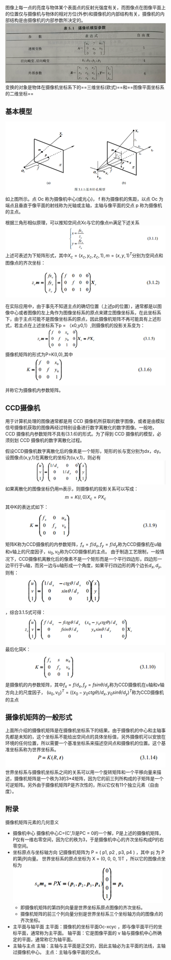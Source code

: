 图像上每一点的亮度与物体某个表面点的反射光强度有关，而图像点在图像平面上的位置仅与摄像机与物体的相对方位(外参)和摄像机的内部结构有关，摄像机的内部结构是由摄像机的内部参数所决定的。
![](picture/摄像机模型-86dd0679.png)
变换的对象是物体在摄像机坐标系下的==三维坐标(欧式)==和==图像平面坐标系的二维坐标==
## 基本模型
![](picture/摄像机模型-873a507f.png)
如上图所示。点 Oc 称为摄像机中心(或光心)， f 称为摄像机的焦距，以点 Oc 为端点且垂直于像平面的射线称为光轴或主轴，主轴与像平面的交点 p 称为摄像机的主点。

根据三角形相似原理，可以推知空间点Xc与它的像点m满足下述关系
![](picture/摄像机模型-2b205227.png)
上述可表述为下矩阵形式，其中$X_c = (x_c,y_c,z_c,1),m = (x,y,1)^T$分别为空间点和图像点的齐次坐标：
![](picture/摄像机模型-78bac91e.png)

在实际应用中，由于事先不知道主点的确切位置（上述p的位置），通常都是以图像中心或者图像的左上角作为图像坐标系的原点来建立图像坐标系，在此坐标系下，由于主点可能不是图像坐标系的原点，因此摄像机矩阵不再可能具有上述形式，若主点在上述坐标系下p = （x0,y0,1）,则摄像机的投影关系变为：
![](picture/摄像机模型-4e088b42.png)
摄像机矩阵的形式为P=K(I,0),其中
![](picture/摄像机模型-30cf933c.png)
并称它为摄像机内参数矩阵。
## CCD摄像机
用于计算机处理的图像通常都是用 CCD 摄像机所获取的数字图像，或者是由模拟信号摄像机获取的图像再经过特别设备进行数字离散化的数字图像。一般地， CCD 摄像机内参数矩阵不具有(3.1.6)的形式。为了得到 CCD 摄像机的模型，必须刻划 CCD 摄像机的数字离散化过程。

假设CCD摄像机数字离散化后的像素是一个矩形，矩形的长与宽分别为dx，dy。设图像点(x,y,1)在离散化的坐标为(u,v,1)，则必有
![](picture/摄像机模型-02933c2b.png)
如果离散化的图像坐标仍用m表示，则摄像机的投影关系可以写成：
$$m = K(I,0)X_c = PX_c$$
其中K的表达式如下：
![](picture/摄像机模型-54a4fb98.png)
矩阵K称为CCD摄像机的内参数矩阵，$f_x = f/d_x,f_y = f/d_y$称为CCD摄像机在u轴和v轴上的尺度因子，$u_0,v_0$称为CCD摄像机的主点。
由于制造工艺限制，一般情况下，CCD摄像机离散化后的像素不是一个矩形而是一个平行四边形，四边形一边平行于u轴，而另一边与u轴形成一个角度，如果平行四边形的两个边长$d_x,d_y$,则有：
![](picture/摄像机模型-f1aaeec9.png)，综合3.1.5式可得：
![](picture/摄像机模型-28940db0.png)
最后化简K：
![](picture/摄像机模型-bae34bb9.png)
是摄像机的内参数矩阵，其中$f_x = f/d_x,f_y = fsin\theta/d_y$称为CCD摄像机在u轴和v轴方向上的尺度因子， $(u_0,v_0)^T = ((x_0-y_0ctg\theta)/d_x , y_0sin\theta/d_y)^T$称为CCD摄像机的主点
## 摄像机矩阵的一般形式
上面所介绍的摄像机矩阵是在摄像机坐标系下的结果。由于摄像机的中心和主轴事先都是未知的，这个坐标系不能给出空间点的具体坐标值，另外摄像机可以安放在环境的任何位置，所以需要一个基准坐标系来描述空间点和摄像机的位置。这个基准坐标系称为世界坐标系。
![](picture/摄像机模型-75e61283.png)
世界坐标系与摄像机坐标系之间的关系可以用一个旋转矩阵和一个平移向量来描述，摄像机矩阵是一个秩为3的3*4矩阵，因为它的前三列所构成的子矩阵是一个可逆矩阵。另外由于摄像机矩阵P是齐次性的，所以它仅有11个独立元素（自由度）。
## 附录
摄像机矩阵元素的几何意义
- 摄像机中心
摄像机中心C=(C',1)是PC = 0的一个解，P是上述的摄像机矩阵，P仅有一维右零空间，因为它的秩为3，于是摄像机中心的齐次坐标构成P的右零空间。
- 坐标原点与坐标轴方向
记摄像机矩阵为 P = ( p1, p2 , p3, p4 ) ，其中 pj 为 P 的第j列向量。
世界坐标系的原点坐标为 X = (0, 0, 0, 1)T ，所以它的图像点坐标为
![](picture/摄像机模型-994ab6bd.png)
    - 即摄像机矩阵的第四列向量是世界坐标系原点图像的齐次坐标。
    - 摄像机矩阵的前三个列向量分别是世界坐标系三个坐标轴方向的图像点的齐次坐标。
- 主平面与轴平面
主平面：摄像机的坐标平面Oc-xcyc ，即与像平面平行的坐标平面，通常称为主平面。
轴平面：它是图像平面的 v 轴与摄像机中心所确定的平面，通常称它为轴平面。
- 主轴与主点
主轴：主轴与主平面是正交的，因此主轴必为主平面的法线，主轴过摄像机中心。
主点：主轴与像平面的交点。
